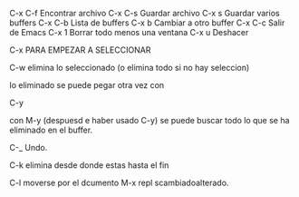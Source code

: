 C-x C-f		Encontrar archivo
	C-x C-s		Guardar archivo
	C-x s		Guardar varios buffers
	C-x C-b		Lista de buffers
	C-x b		Cambiar a otro buffer
	C-x C-c		Salir de Emacs
	C-x 1		Borrar todo menos una ventana
	C-x u		Deshacer

C-x <SPACE>  PARA EMPEZAR A SELECCIONAR

C-w   elimina lo seleccionado (o elimina todo si no hay seleccion)

lo eliminado se puede pegar otra vez con 

C-y

con M-y (despuesd e haber usado C-y) se puede buscar todo lo que se ha eliminado en el buffer. 

C-_ Undo. 

C-k  elimina desde donde estas hasta el fin 

C-l moverse por el dcumento
   M-x repl s<Return>cambiado<Return>alterado<Return>.